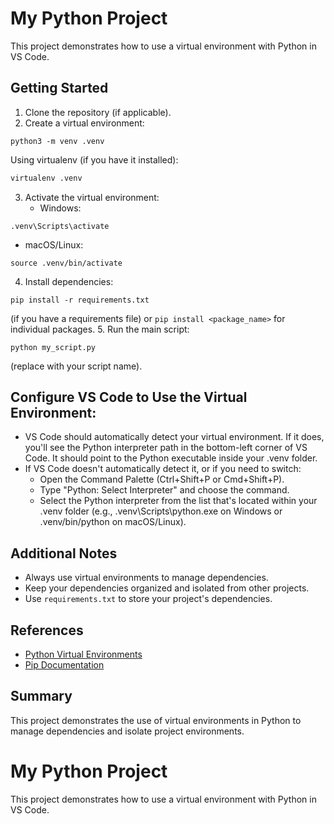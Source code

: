 # My Python Project

This project demonstrates how to use a virtual environment with Python in VS Code.

## Getting Started

1. Clone the repository (if applicable).
2. Create a virtual environment:

```
python3 -m venv .venv
```

Using virtualenv (if you have it installed):

```Bash
virtualenv .venv
```

3. Activate the virtual environment:
   - Windows:

```
.venv\Scripts\activate
```

- macOS/Linux:

```
source .venv/bin/activate
```

4. Install dependencies:

```
pip install -r requirements.txt
```

(if you have a requirements file) or `pip install <package_name>` for individual packages. 5. Run the main script:

```
python my_script.py
```

(replace with your script name).

## Configure VS Code to Use the Virtual Environment:

- VS Code should automatically detect your virtual environment. If it does, you'll see the Python interpreter path in the bottom-left corner of VS Code. It should point to the Python executable inside your .venv folder.
- If VS Code doesn't automatically detect it, or if you need to switch:
  - Open the Command Palette (Ctrl+Shift+P or Cmd+Shift+P).
  - Type "Python: Select Interpreter" and choose the command.
  - Select the Python interpreter from the list that's located within your .venv folder (e.g., .venv\Scripts\python.exe on Windows or .venv/bin/python on macOS/Linux).


## Additional Notes

- Always use virtual environments to manage dependencies.
- Keep your dependencies organized and isolated from other projects.
- Use `requirements.txt` to store your project's dependencies.

## References

- [Python Virtual Environments](https://docs.python.org/3/library/venv.html)
- [Pip Documentation](https://pip.pypa.io/en/stable/)

## Summary

This project demonstrates the use of virtual environments in Python to manage dependencies and isolate project environments.

# My Python Project

This project demonstrates how to use a virtual environment with Python in VS Code.



